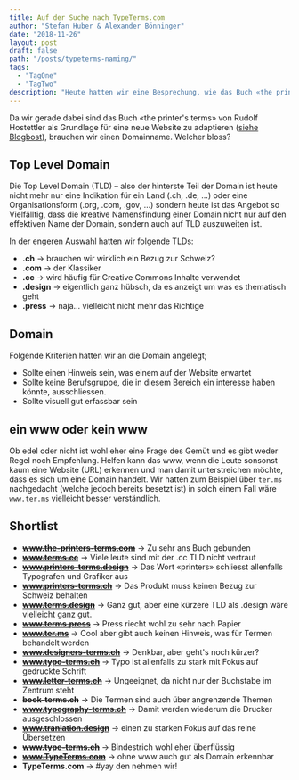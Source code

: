 ```yaml
---
title: Auf der Suche nach TypeTerms.com
author: "Stefan Huber & Alexander Bönninger"
date: "2018-11-26"
layout: post
draft: false
path: "/posts/typeterms-naming/"
tags:
  - "TagOne"
  - "TagTwo"
description: "Heute hatten wir eine Besprechung, wie das Buch «the printer's terms» im 21. Jahrhundert heissen könnte. TypeTerms.com wurde darauf hin reserviert!"
---
```


Da wir gerade dabei sind das Buch «the printer's terms» von Rudolf Hostettler als Grundlage für eine neue Website zu adaptieren ([siehe Blogbost](../printers-terms-wireframing/)), brauchen wir einen Domainname. Welcher bloss?

## Top Level Domain
Die Top Level Domain (TLD) – also der hinterste Teil der Domain ist heute nicht mehr nur eine Indikation für ein Land (.ch, .de, ...) oder eine Organisationsform (.org, .com, .gov, ...) sondern heute ist das Angebot so Vielfälltig, dass die kreative Namensfindung einer Domain nicht nur auf den effektiven Name der Domain, sondern auch auf TLD auszuweiten ist.  

In der engeren Auswahl hatten wir folgende TLDs:

* **.ch** → brauchen wir wirklich ein Bezug zur Schweiz?
* **.com** → der Klassiker
* **.cc** → wird häufig für Creative Commons Inhalte verwendet
* **.design** → eigentlich ganz hübsch, da es anzeigt um was es thematisch geht
* **.press** → naja... vielleicht nicht mehr das Richtige


## Domain
Folgende Kriterien hatten wir an die Domain angelegt;
* Sollte einen Hinweis sein, was einem auf der Website erwartet
* Sollte keine Berufsgruppe, die in diesem Bereich ein interesse haben könnte, ausschliessen.
* Sollte visuell gut erfassbar sein

## ein www oder kein www
Ob edel oder nicht ist wohl eher eine Frage des Gemüt und es gibt weder Regel noch Empfehlung. Helfen kann das www, wenn die Leute sonsonst kaum eine Website (URL) erkennen und man damit unterstreichen möchte, dass es sich um eine Domain handelt. Wir hatten zum Beispiel über `ter.ms` nachgedacht (welche jedoch bereits besetzt ist) in solch einem Fall wäre `www.ter.ms` vielleicht besser verständlich.

## Shortlist
* ~~**www.the-printers-terms.com**~~ → Zu sehr ans Buch gebunden
* ~~**www.terms.cc**~~ → Viele leute sind mit der .cc TLD nicht vertraut
* ~~**www.printers-terms.design**~~ →  Das Wort «printers» schliesst allenfalls Typografen und Grafiker aus
* ~~**www.printers-terms.ch**~~ → Das Produkt muss keinen Bezug zur Schweiz behalten
* ~~**www.terms.design**~~ → Ganz gut, aber eine kürzere TLD als .design wäre vielleicht ganz gut.
* ~~**www.terms.press**~~ → Press riecht wohl zu sehr nach Papier
* ~~**www.ter.ms**~~ → Cool aber gibt auch keinen Hinweis, was für Termen behandelt werden
* ~~**www.designers-terms.ch**~~ → Denkbar, aber geht's noch kürzer?
* ~~**www.typo-terms.ch**~~ → Typo ist allenfalls zu stark mit Fokus auf gedruckte Schrift
* ~~**www.letter-terms.ch**~~ → Ungeeignet, da nicht nur der Buchstabe im Zentrum steht
* ~~**book-terms.ch**~~ → Die Termen sind auch über angrenzende Themen
* ~~**www.typography-terms.ch**~~ → Damit werden wiederum die Drucker ausgeschlossen
* ~~**www.tranlation.design**~~ → einen zu starken Fokus auf das reine Übersetzen
* ~~**www.type-terms.ch**~~ → Bindestrich wohl eher überflüssig
* ~~**www.TypeTerms.com**~~ → ohne www auch gut als Domain erkennbar
* **TypeTerms.com** → #yay den nehmen wir!
